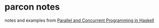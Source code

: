 # parcon notes

notes and examples from 
[Parallel and Concurrent Programming in Haskell](http://chimera.labs.oreilly.com/books/1230000000929/index.html)

